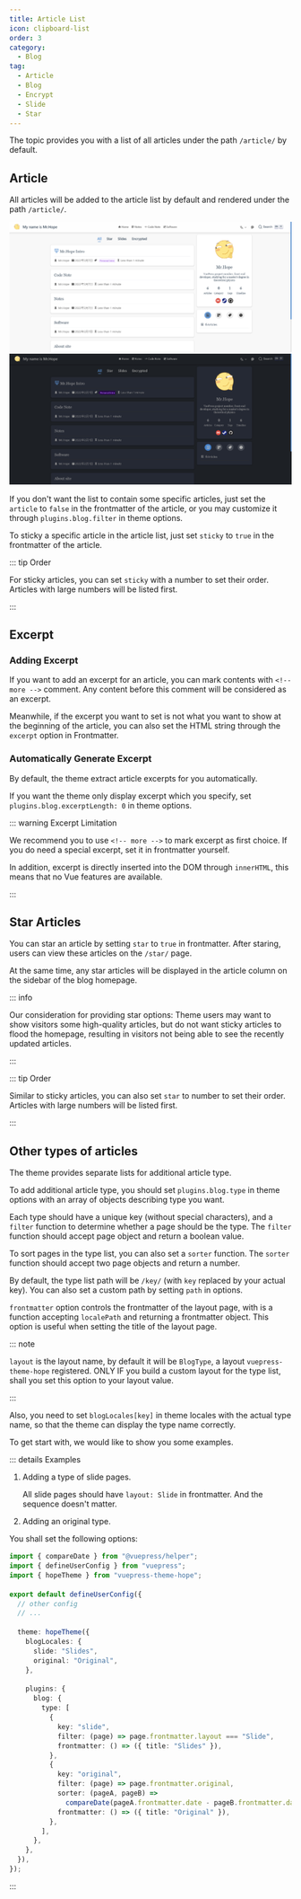 ```yaml
---
title: Article List
icon: clipboard-list
order: 3
category:
  - Blog
tag:
  - Article
  - Blog
  - Encrypt
  - Slide
  - Star
---
```


The topic provides you with a list of all articles under the path `/article/` by default.

## Article

All articles will be added to the article list by default and rendered under the path `/article/`.

![Article list](./assets/article-list-light.png#light)
![Article list](./assets/article-list-dark.png#dark)

If you don't want the list to contain some specific articles, just set the `article` to `false` in the frontmatter of the article, or you may customize it through `plugins.blog.filter` in theme options.

To sticky a specific article in the article list, just set `sticky` to `true` in the frontmatter of the article.

::: tip Order

For sticky articles, you can set `sticky` with a number to set their order. Articles with large numbers will be listed first.

:::

## Excerpt

### Adding Excerpt

If you want to add an excerpt for an article, you can mark contents with `<!-- more -->` comment. Any content before this comment will be considered as an excerpt.

Meanwhile, if the excerpt you want to set is not what you want to show at the beginning of the article, you can also set the HTML string through the `excerpt` option in Frontmatter.

### Automatically Generate Excerpt

By default, the theme extract article excerpts for you automatically.

If you want the theme only display excerpt which you specify, set `plugins.blog.excerptLength: 0` in theme options.

::: warning Excerpt Limitation

We recommend you to use `<!-- more -->` to mark excerpt as first choice. If you do need a special excerpt, set it in frontmatter yourself.

In addition, excerpt is directly inserted into the DOM through `innerHTML`, this means that no Vue features are available.

:::

## Star Articles

You can star an article by setting `star` to `true` in frontmatter. After staring, users can view these articles on the `/star/` page.

At the same time, any star articles will be displayed in the article column on the sidebar of the blog homepage.

::: info

Our consideration for providing star options: Theme users may want to show visitors some high-quality articles, but do not want sticky articles to flood the homepage, resulting in visitors not being able to see the recently updated articles.

:::

::: tip Order

Similar to sticky articles, you can also set `star` to number to set their order. Articles with large numbers will be listed first.

:::

## Other types of articles <Badge text="Advanced" type="info" />

The theme provides separate lists for additional article type.

To add additional article type, you should set `plugins.blog.type` in theme options with an array of objects describing type you want.

Each type should have a unique key (without special characters), and a `filter` function to determine whether a page should be the type. The `filter` function should accept page object and return a boolean value.

To sort pages in the type list, you can also set a `sorter` function. The `sorter` function should accept two page objects and return a number.

By default, the type list path will be `/key/` (with `key` replaced by your actual key). You can also set a custom path by setting `path` in options.

`frontmatter` option controls the frontmatter of the layout page, with is a function accepting `localePath` and returning a frontmatter object. This option is useful when setting the title of the layout page.

::: note

`layout` is the layout name, by default it will be `BlogType`, a layout `vuepress-theme-hope` registered. ONLY IF you build a custom layout for the type list, shall you set this option to your layout value.

:::

Also, you need to set `blogLocales[key]` in theme locales with the actual type name, so that the theme can display the type name correctly.

To get start with, we would like to show you some examples.

::: details Examples

1. Adding a type of slide pages.

   All slide pages should have `layout: Slide` in frontmatter. And the sequence doesn't matter.

1. Adding an original type.

You shall set the following options:

```ts
import { compareDate } from "@vuepress/helper";
import { defineUserConfig } from "vuepress";
import { hopeTheme } from "vuepress-theme-hope";

export default defineUserConfig({
  // other config
  // ...

  theme: hopeTheme({
    blogLocales: {
      slide: "Slides",
      original: "Original",
    },

    plugins: {
      blog: {
        type: [
          {
            key: "slide",
            filter: (page) => page.frontmatter.layout === "Slide",
            frontmatter: () => ({ title: "Slides" }),
          },
          {
            key: "original",
            filter: (page) => page.frontmatter.original,
            sorter: (pageA, pageB) =>
              compareDate(pageA.frontmatter.date - pageB.frontmatter.date),
            frontmatter: () => ({ title: "Original" }),
          },
        ],
      },
    },
  }),
});
```

:::
